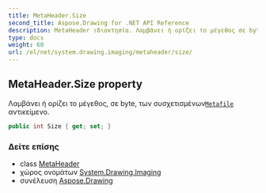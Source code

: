 ```yaml
---
title: MetaHeader.Size
second_title: Aspose.Drawing for .NET API Reference
description: MetaHeader ιδιοκτησία. Λαμβάνει ή ορίζει το μέγεθος σε byte των συσχετισμένωνMetafile αντικείμενο.
type: docs
weight: 60
url: /el/net/system.drawing.imaging/metaheader/size/
---
```

## MetaHeader.Size property

Λαμβάνει ή ορίζει το μέγεθος, σε byte, των συσχετισμένων[`Metafile`](../../metafile/) αντικείμενο.

```csharp
public int Size { get; set; }
```

### Δείτε επίσης

* class [MetaHeader](../)
* χώρος ονομάτων [System.Drawing.Imaging](../../metaheader/)
* συνέλευση [Aspose.Drawing](../../../)


